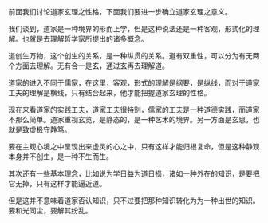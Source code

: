 <p>前面我们讨论道家玄理之性格，下面我们要进一步确立道家玄理之意义。</p><p>我们谈到，道家是一种境界的形而上学，但是这种说法还是一种客观，形式化的理解。也就是去理解哲学家所提出的诸多概念。</p><p>道创生万物，这个创生的关系，是一种纵贯的关系。道有双重性，可以分为有无两个方面去理解。无有合一是玄，通过玄再去理解道。</p><p>道家的进入不同于儒家，在这里，客观，形式的理解是纲要，是纵线，而对于道家工夫的理解是横线，只有结合起来，他才能把握道家玄理的性格。</p><p>现在来看道家的实践工夫，道家工夫很特别，儒家的工夫是一种道德实践，而道家不那么简单。道家重视玄览，是静态的，是一种艺术的境界。另一方面是玄思，也就是致虚极守静笃。</p><p>要在主观心境之中呈现出来虚灵的心之中，只有这样才能归根复命，但是这种静观本身并不创生，是一种不生而生。</p><p>其次还有一些基本理念，比如说为学日益为道日损，诸如一种外在的知识，是要把它无掉，只有这样才能逼近道。</p><p>但是这并不意味着道家否认知识，只不过要把那种知识转化为为一种出世的知识。要和光同尘，要解其纷乱。</p><p></p>